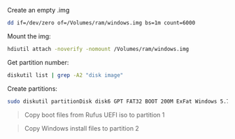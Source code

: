 Create an empty .img
```zsh
dd if=/dev/zero of=/Volumes/ram/windows.img bs=1m count=6000
```

Mount the img:
```zsh
hdiutil attach -noverify -nomount /Volumes/ram/windows.img
```

Get partition number:
```zsh
diskutil list | grep -A2 "disk image"
```

Create partitions:
```zsh
sudo diskutil partitionDisk disk6 GPT FAT32 BOOT 200M ExFat Windows 5.7G
```

>Copy boot files from Rufus UEFI iso to partition 1

>Copy Windows install files to partition 2

